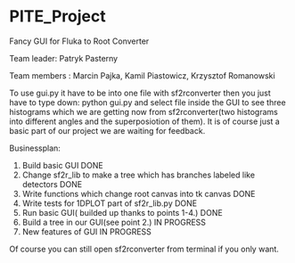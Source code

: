 # PITE_Project
Fancy GUI for Fluka to Root Converter

Team leader: Patryk Pasterny

Team members : Marcin Pajka, Kamil Piastowicz, Krzysztof Romanowski

To use gui.py it have to be into one file with sf2rconverter then you just have to type down:
python gui.py
and select file inside the GUI to see three histograms which we are getting now from sf2rconverter(two histograms into different angles 
and the superposiotion of them). It is of course just a basic part of our project we are waiting for feedback.

Businessplan:

1) Build basic GUI                                                                            DONE
2) Change sf2r_lib to make a tree which has branches labeled like detectors                   DONE
3) Write functions which change root canvas into tk canvas                                    DONE
4) Write tests for 1DPLOT part of sf2r_lib.py                                                 DONE
5) Run basic GUI( builded up thanks to points 1-4.)                                           DONE
5) Build a tree in our GUI(see point 2.)                                                      IN PROGRESS
6) New features of GUI                                                                        IN PROGRESS

Of course you can still open sf2rconverter from terminal if you only want.

